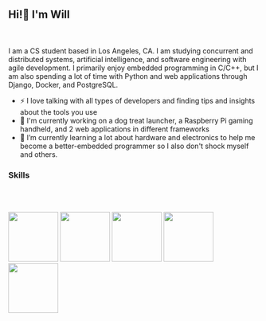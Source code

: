 ## Hi!👋  I'm Will
<br></br>
I am a CS student based in Los Angeles, CA. I am studying concurrent and distributed systems, artificial intelligence, and software engineering with agile development.
I primarily enjoy embedded programming in C/C++, but I am also spending a lot of time with Python and web applications through Django, Docker, and PostgreSQL.

- ⚡ I love talking with all types of developers and finding tips and insights about the tools you use
- 🦾 I'm currently working on a dog treat launcher, a Raspberry Pi gaming handheld, and 2 web applications in different frameworks
- 🌱 I’m currently learning a lot about hardware and electronics to help me become a better-embedded programmer so I also don't shock myself and others.

### Skills
<br></br>
<p float="left">
  <img src="/img2.png" width="100" /> 
  <img src="/img3.png" width="100" />
  <img src="![kisspng-python-computer-icons-programming-language-executa-5d0f0aa79779a6 6143656815612668556205](https://github.com/user-attachments/assets/8a4b2101-cdf5-480a-bedb-133028f0fce5)
" width="100" />
  <img src="/img2.png" width="100" /> 
  <img src="/img3.png" width="100" />
</p>

